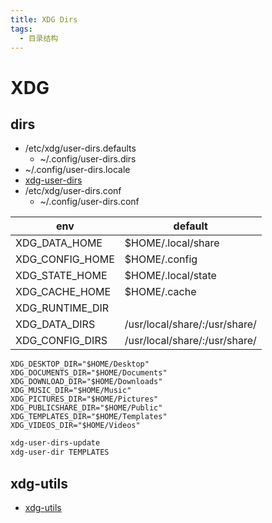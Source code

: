 ```yaml
---
title: XDG Dirs
tags:
  - 目录结构
---
```


# XDG

## dirs

- /etc/xdg/user-dirs.defaults
  - ~/.config/user-dirs.dirs
- ~/.config/user-dirs.locale
- [xdg-user-dirs](https://www.freedesktop.org/wiki/Software/xdg-user-dirs/)
- /etc/xdg/user-dirs.conf
  - ~/.config/user-dirs.conf

| env             | default                       |
| --------------- | ----------------------------- |
| XDG_DATA_HOME   | $HOME/.local/share            |
| XDG_CONFIG_HOME | $HOME/.config                 |
| XDG_STATE_HOME  | $HOME/.local/state            |
| XDG_CACHE_HOME  | $HOME/.cache                  |
| XDG_RUNTIME_DIR |
| XDG_DATA_DIRS   | /usr/local/share/:/usr/share/ |
| XDG_CONFIG_DIRS | /usr/local/share/:/usr/share/ |

```env title="~/.config/user-dirs.dirs"
XDG_DESKTOP_DIR="$HOME/Desktop"
XDG_DOCUMENTS_DIR="$HOME/Documents"
XDG_DOWNLOAD_DIR="$HOME/Downloads"
XDG_MUSIC_DIR="$HOME/Music"
XDG_PICTURES_DIR="$HOME/Pictures"
XDG_PUBLICSHARE_DIR="$HOME/Public"
XDG_TEMPLATES_DIR="$HOME/Templates"
XDG_VIDEOS_DIR="$HOME/Videos"
```

```bash
xdg-user-dirs-update
xdg-user-dir TEMPLATES
```

## xdg-utils

- [xdg-utils](https://www.freedesktop.org/wiki/Software/xdg-utils/)
